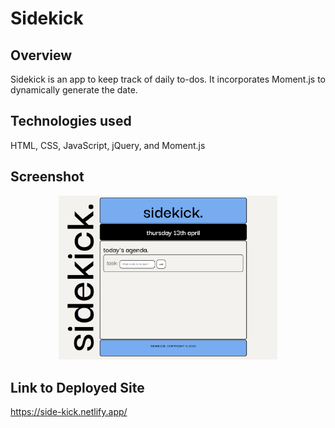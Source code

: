 # Sidekick

## Overview

Sidekick is an app to keep track of daily to-dos. It incorporates Moment.js to dynamically generate the date.

## Technologies used

HTML, CSS, JavaScript, jQuery, and Moment.js

## Screenshot

<p align="center">
  <img src="./assets/images/sidekick-screenshot.png" width="350" title="screenshot of application">
</p>

## Link to Deployed Site

https://side-kick.netlify.app/

